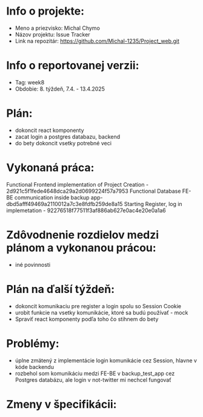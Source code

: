# Info o projekte:
- Meno a priezvisko: Michal Chymo
- Názov projektu: Issue Tracker 
- Link na repozitár:  https://github.com/Michal-1235/Project_web.git

# Info o reportovanej verzii:  
<!-- Upraviť podľa aktuálneho týždňa, reporty začínajú 4. týždeň semestra. Upraviť aj názov reportu. -->
- Tag: week8                       
- Obdobie: 8. týždeň, 7.4. - 13.4.2025 

# Plán:
<!-- Skopírovať z predchádzajúceho reportu časť "Plán na ďalší týždeň" resp. pre prvý report z plánu zo špecifikácie -->
- dokoncit react komponenty 
- zacat login a postgres databazu, backend
- do bety dokoncit vsetky potrebné veci

# Vykonaná práca:
<!-- Ku každému bodu je nutné priradiť číslo commitu, ktorý ho implementuje - samostatný commit pre každý bod! -->
Functional Frontend implementation of Project Creation - 2d921c5f1fede4648dca29a2d0699224f57a7953
Functional Database FE-BE communication inside backup app- dbd5afff49469a2110012a7c3e8fdfb259de8a15
Starting Register, log in implemetation - 92276518f77511f3af886ab627e0ac4e20e0a1a6 



# Zdôvodnenie rozdielov medzi plánom a vykonanou prácou:
<!-- Zdôvodniť nedokončenie všetkých bodov z plánu (napr. choroba, iné nečakané povinnosti, ...), ale aj predbehnutie plánu -->
- iné povinnosti



# Plán na ďalší týždeň:
<!-- Skombinovať plán zo špecifikácie spolu s potenciálnym oneskorením / predbehnutím plánu v minulých týždňoch -->
- dokoncit komunikaciu pre register a login spolu so Session Cookie
- urobit funkcie na vsetky komunikácie, ktoré sa budú používať - mock
- Spraviť react komponenty podľa toho čo stihnem do bety

# Problémy:
<!-- Popísať akékoľvek problémy, s ktorými ste sa stretli. Ak neboli žiadne, explicitne to uveďte. -->
- úplne zmätený z implementácie login komunikácie cez Session, hlavne v kóde backendu
- rozbehol som komunikáciu medzi FE-BE v backup_test_app cez Postgres databázu, ale login v not-twitter mi nechcel fungovať


# Zmeny v špecifikácii:
<!-- Popísať akékoľvek zmeny v špecifikácii, spolu s ich odôvodnením (netreba uvádzať iba zmeny v časovom pláne, nakoľko tie popisujete v predchádzajúcich bodoch). Cvičiaci má právo posúdiť vhodnosť týchto zmien a zaslať k nim spätnú väzbu na zapracovanie. Ak neboli žiadne zmeny, explicitne to uveďte.-->


